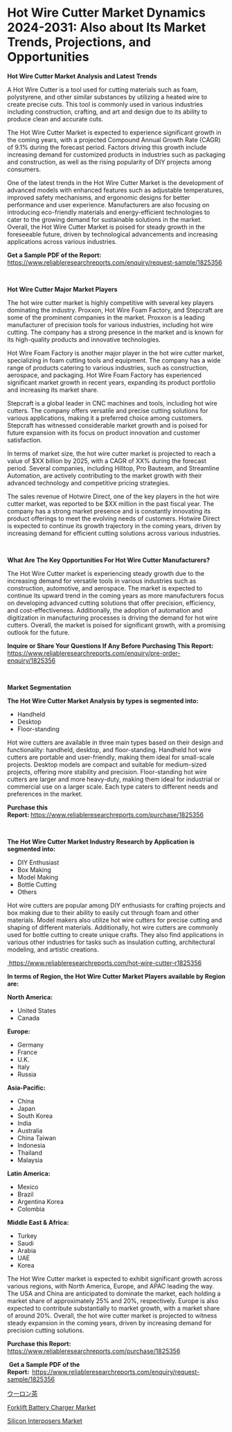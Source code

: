 <p><h1>Hot Wire Cutter Market Dynamics 2024-2031: Also about Its Market Trends, Projections, and Opportunities</h1></p><p><strong>Hot Wire Cutter Market Analysis and Latest Trends</strong></p>
<p><p>A Hot Wire Cutter is a tool used for cutting materials such as foam, polystyrene, and other similar substances by utilizing a heated wire to create precise cuts. This tool is commonly used in various industries including construction, crafting, and art and design due to its ability to produce clean and accurate cuts.</p><p>The Hot Wire Cutter Market is expected to experience significant growth in the coming years, with a projected Compound Annual Growth Rate (CAGR) of 9.1% during the forecast period. Factors driving this growth include increasing demand for customized products in industries such as packaging and construction, as well as the rising popularity of DIY projects among consumers.</p><p>One of the latest trends in the Hot Wire Cutter Market is the development of advanced models with enhanced features such as adjustable temperatures, improved safety mechanisms, and ergonomic designs for better performance and user experience. Manufacturers are also focusing on introducing eco-friendly materials and energy-efficient technologies to cater to the growing demand for sustainable solutions in the market. Overall, the Hot Wire Cutter Market is poised for steady growth in the foreseeable future, driven by technological advancements and increasing applications across various industries.</p></p>
<p><strong>Get a Sample PDF of the Report:&nbsp;</strong> <a href="https://www.reliableresearchreports.com/enquiry/request-sample/1825356">https://www.reliableresearchreports.com/enquiry/request-sample/1825356</a></p>
<p>&nbsp;</p>
<p><strong>Hot Wire Cutter Major Market Players</strong></p>
<p><p>The hot wire cutter market is highly competitive with several key players dominating the industry. Proxxon, Hot Wire Foam Factory, and Stepcraft are some of the prominent companies in the market. Proxxon is a leading manufacturer of precision tools for various industries, including hot wire cutting. The company has a strong presence in the market and is known for its high-quality products and innovative technologies.</p><p>Hot Wire Foam Factory is another major player in the hot wire cutter market, specializing in foam cutting tools and equipment. The company has a wide range of products catering to various industries, such as construction, aerospace, and packaging. Hot Wire Foam Factory has experienced significant market growth in recent years, expanding its product portfolio and increasing its market share.</p><p>Stepcraft is a global leader in CNC machines and tools, including hot wire cutters. The company offers versatile and precise cutting solutions for various applications, making it a preferred choice among customers. Stepcraft has witnessed considerable market growth and is poised for future expansion with its focus on product innovation and customer satisfaction.</p><p>In terms of market size, the hot wire cutter market is projected to reach a value of $XX billion by 2025, with a CAGR of XX% during the forecast period. Several companies, including Hilltop, Pro Bauteam, and Streamline Automation, are actively contributing to the market growth with their advanced technology and competitive pricing strategies.</p><p>The sales revenue of Hotwire Direct, one of the key players in the hot wire cutter market, was reported to be $XX million in the past fiscal year. The company has a strong market presence and is constantly innovating its product offerings to meet the evolving needs of customers. Hotwire Direct is expected to continue its growth trajectory in the coming years, driven by increasing demand for efficient cutting solutions across various industries.</p></p>
<p>&nbsp;</p>
<p><strong>What Are The Key Opportunities For Hot Wire Cutter Manufacturers?</strong></p>
<p><p>The Hot Wire Cutter market is experiencing steady growth due to the increasing demand for versatile tools in various industries such as construction, automotive, and aerospace. The market is expected to continue its upward trend in the coming years as more manufacturers focus on developing advanced cutting solutions that offer precision, efficiency, and cost-effectiveness. Additionally, the adoption of automation and digitization in manufacturing processes is driving the demand for hot wire cutters. Overall, the market is poised for significant growth, with a promising outlook for the future.</p></p>
<p><strong>Inquire or Share Your Questions If Any Before Purchasing This Report:</strong> <a href="https://www.reliableresearchreports.com/enquiry/pre-order-enquiry/1825356">https://www.reliableresearchreports.com/enquiry/pre-order-enquiry/1825356</a></p>
<p>&nbsp;</p>
<p><strong>Market Segmentation</strong></p>
<p><strong>The Hot Wire Cutter Market Analysis by types is segmented into:</strong></p>
<p><ul><li>Handheld</li><li>Desktop</li><li>Floor-standing</li></ul></p>
<p><p>Hot wire cutters are available in three main types based on their design and functionality: handheld, desktop, and floor-standing. Handheld hot wire cutters are portable and user-friendly, making them ideal for small-scale projects. Desktop models are compact and suitable for medium-sized projects, offering more stability and precision. Floor-standing hot wire cutters are larger and more heavy-duty, making them ideal for industrial or commercial use on a larger scale. Each type caters to different needs and preferences in the market.</p></p>
<p><strong>Purchase this Report:&nbsp;</strong><a href="https://www.reliableresearchreports.com/purchase/1825356">https://www.reliableresearchreports.com/purchase/1825356</a></p>
<p>&nbsp;</p>
<p><strong>The Hot Wire Cutter Market Industry Research by Application is segmented into:</strong></p>
<p><ul><li>DIY Enthusiast</li><li>Box Making</li><li>Model Making</li><li>Bottle Cutting</li><li>Others</li></ul></p>
<p><p>Hot wire cutters are popular among DIY enthusiasts for crafting projects and box making due to their ability to easily cut through foam and other materials. Model makers also utilize hot wire cutters for precise cutting and shaping of different materials. Additionally, hot wire cutters are commonly used for bottle cutting to create unique crafts. They also find applications in various other industries for tasks such as insulation cutting, architectural modeling, and artistic creations.</p></p>
<p><a href="https://www.reliableresearchreports.com/hot-wire-cutter-r1825356">&nbsp;https://www.reliableresearchreports.com/hot-wire-cutter-r1825356</a></p>
<p><strong>In terms of Region, the Hot Wire Cutter Market Players available by Region are:</strong></p>
<p>
    <p> <strong> North America: </strong>
        <ul>
            <li>United States</li>
            <li>Canada</li>
        </ul>
        </p> 
    <p> <strong> Europe: </strong>
        <ul>
            <li>Germany</li>
            <li>France</li>
            <li>U.K.</li>
            <li>Italy</li>
            <li>Russia</li>
        </ul>
        </p> 
    <p> <strong> Asia-Pacific: </strong>
        <ul>
            <li>China</li>
            <li>Japan</li>
            <li>South Korea</li>
            <li>India</li>
            <li>Australia</li>
            <li>China Taiwan</li>
            <li>Indonesia</li>
            <li>Thailand</li>
            <li>Malaysia</li>
        </ul>
        </p> 
    <p> <strong> Latin America: </strong>
        <ul>
            <li>Mexico</li>
            <li>Brazil</li>
            <li>Argentina Korea</li>
            <li>Colombia</li>
        </ul>
        </p> 
    <p> <strong> Middle East & Africa: </strong>
        <ul>
            <li>Turkey</li>
            <li>Saudi</li>
            <li>Arabia</li>
            <li>UAE</li>
            <li>Korea</li>
        </ul>
    </p>
    </p>
<p><p>The Hot Wire Cutter market is expected to exhibit significant growth across various regions, with North America, Europe, and APAC leading the way. The USA and China are anticipated to dominate the market, each holding a market share of approximately 25% and 20%, respectively. Europe is also expected to contribute substantially to market growth, with a market share of around 20%. Overall, the hot wire cutter market is projected to witness steady expansion in the coming years, driven by increasing demand for precision cutting solutions.</p></p>
<p><strong>Purchase this Report: </strong><a href="https://www.reliableresearchreports.com/purchase/1825356">https://www.reliableresearchreports.com/purchase/1825356</a></p>
<p>&nbsp;<strong>Get a Sample PDF of the Report:&nbsp;&nbsp;</strong><a href="https://www.reliableresearchreports.com/enquiry/request-sample/1825356">https://www.reliableresearchreports.com/enquiry/request-sample/1825356</a></p>
<p><strong></strong></p>
<p><p><a href="https://github.com/mreklxf44233/Market-Research-Report-List-1/blob/main/217001840341.md">ウーロン茶</a></p><p><a href="https://www.linkedin.com/pulse/forklift-battery-charger-market-analysis-sze-forecasted-period-rtgic?trackingId=D1Um%2B5cpQWihQUZdqgGaBA%3D%3D">Forklift Battery Charger Market</a></p><p><a href="https://www.linkedin.com/pulse/silicon-interposers-market-trends-forecast-competitive-3eacc?trackingId=0gnAXQi8%2F51Y8%2B44oZ0S6Q%3D%3D">Silicon Interposers Market</a></p></p>